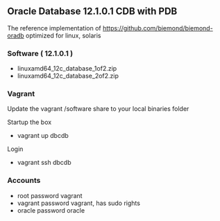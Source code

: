 ## Oracle Database 12.1.0.1 CDB with PDB

The reference implementation of https://github.com/biemond/biemond-oradb
optimized for linux, solaris

### Software ( 12.1.0.1 )
- linuxamd64_12c_database_1of2.zip
- linuxamd64_12c_database_2of2.zip

### Vagrant
Update the vagrant /software share to your local binaries folder

Startup the box
- vagrant up dbcdb

Login
- vagrant ssh dbcdb

### Accounts
- root password vagrant
- vagrant password vagrant, has sudo rights
- oracle password oracle

